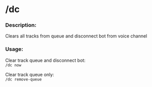 # /dc

### Description:
Clears all tracks from queue and disconnect bot from voice channel<br>

### Usage:
Clear track queue and disconnect bot:<br>
`/dc now`<br>

Clear track queue only:<br>
`/dc remove-queue`